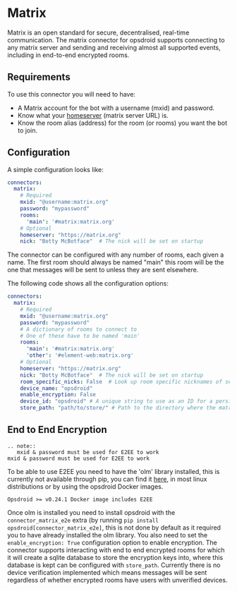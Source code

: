 # Matrix

Matrix is an open standard for secure, decentralised, real-time communication.
The matrix connector for opsdroid supports connecting to any matrix server and sending and receiving almost all supported events, including in end-to-end encrypted rooms.

## Requirements

To use this connector you will need to have:

  * A Matrix account for the bot with a username (mxid) and password.
  * Know what your [homeserver](https://matrix.org/faq/#what-is-a-homeserver%3F) (matrix server URL) is.
  * Know the room alias (address) for the room (or rooms) you want the bot to join.


## Configuration
A simple configuration looks like:

```yaml
connectors:
  matrix:
    # Required
    mxid: "@username:matrix.org"
    password: "mypassword"
    rooms:
      'main': '#matrix:matrix.org'
    # Optional
    homeserver: "https://matrix.org"
    nick: "Botty McBotface"  # The nick will be set on startup
```

The connector can be configured with any number of rooms, each given a name.
The first room should always be named "main" this room will be the one that messages will be sent to unless they are sent elsewhere.

The following code shows all the configuration options:

```yaml
connectors:
  matrix:
    # Required
    mxid: "@username:matrix.org"
    password: "mypassword"
    # A dictionary of rooms to connect to
    # One of these have to be named 'main'
    rooms:
      'main': '#matrix:matrix.org'
      'other': '#element-web:matrix.org'
    # Optional
    homeserver: "https://matrix.org"
    nick: "Botty McBotface"  # The nick will be set on startup
    room_specific_nicks: False  # Look up room specific nicknames of senders (expensive in large rooms)
    device_name: "opsdroid"
    enable_encryption: False
    device_id: "opsdroid" # A unique string to use as an ID for a persistent opsdroid device
    store_path: "path/to/store/" # Path to the directory where the matrix store will be saved
```


## End to End Encryption

```eval_rst
.. note::
   mxid & password must be used for E2EE to work
mxid & password must be used for E2EE to work
```

To be able to use E2EE you need to have the 'olm' library installed, this is currently not available through pip, you can find it [here](https://gitlab.matrix.org/matrix-org/olm/), in most linux distributions or by using the opsdroid Docker images.

```note
Opsdroid >= v0.24.1 Docker image includes E2EE
```

Once olm is installed you need to install opsdroid with the ``connector_matrix_e2e`` extra (by running ``pip install opsdroid[connector_matrix_e2e]``, this is not done by default as it required you to have already installed the olm library.
You also need to set the `enable_encryption: True` configuration option to enable encryption.
The connector supports interacting with end to end encrypted rooms for which it will create a sqlite database to store the encryption keys into, where this database is kept can be configured with ``store_path``.
Currently there is no device verification implemented which means messages will be sent regardless of whether encrypted rooms have users with unverified devices.
